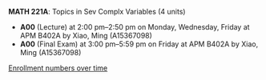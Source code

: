 **MATH 221A**: Topics in Sev Complx Variables (4 units)

- **A00** (Lecture) at 2:00 pm–2:50 pm on Monday, Wednesday, Friday at APM B402A by Xiao, Ming (A15367098)
- **A00** (Final Exam) at 3:00 pm–5:59 pm on Friday at APM B402A by Xiao, Ming (A15367098)

[Enrollment numbers over time](./MATH221A.tsv)
